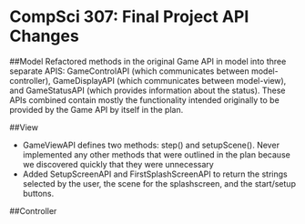 CompSci 307: Final Project API Changes
===================

##Model
Refactored methods in the original Game API in model into three separate APIS:
GameControlAPI (which communicates between model-controller), GameDisplayAPI (which
communicates between model-view), and GameStatusAPI (which provides information about the
status). These APIs combined contain mostly the functionality intended originally
to be provided by the Game API by itself in the plan.

##View
* GameViewAPI defines two methods: step() and setupScene().  Never implemented any other methods that
were outlined in the plan because we discovered quickly that they were unnecessary
* Added SetupScreenAPI and FirstSplashScreenAPI to return the strings selected by the user, the scene
for the splashscreen, and the start/setup buttons.

##Controller